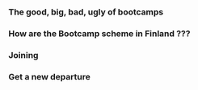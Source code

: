 ### The good, big, bad, ugly of bootcamps



### How are the Bootcamp scheme in Finland ???


### Joining

### Get a new departure


